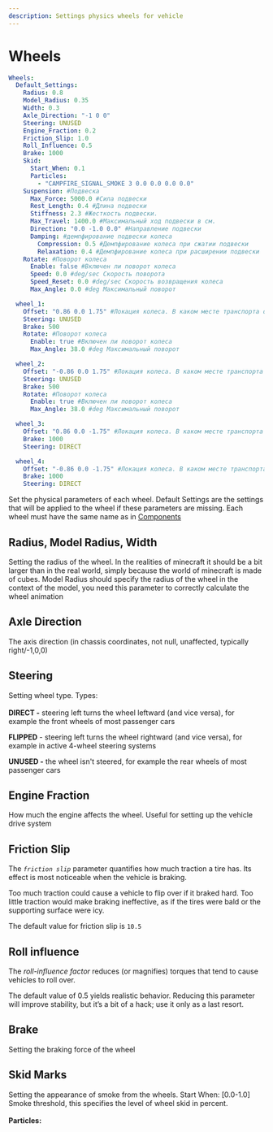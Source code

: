 ```yaml
---
description: Settings physics wheels for vehicle
---
```


# Wheels

```yaml
Wheels:
  Default_Settings:
    Radius: 0.8
    Model_Radius: 0.35
    Width: 0.3
    Axle_Direction: "-1 0 0"
    Steering: UNUSED
    Engine_Fraction: 0.2
    Friction_Slip: 1.0
    Roll_Influence: 0.5
    Brake: 1000
    Skid:
      Start_When: 0.1
      Particles:
        - "CAMPFIRE_SIGNAL_SMOKE 3 0.0 0.0 0.0 0.0"
    Suspension: #Подвеска
      Max_Force: 5000.0 #Сила подвески
      Rest_Length: 0.4 #Длина подвески
      Stiffness: 2.3 #Жесткость подвески.
      Max_Travel: 1400.0 #Максимальный ход подвески в см.
      Direction: "0.0 -1.0 0.0" #Направление подвески
      Damping: #демпфирование подвески колеса
        Compression: 0.5 #Демпфирование колеса при сжатии подвески
        Relaxation: 0.4 #Демпфирование колеса при расширении подвески
    Rotate: #Поворот колеса
      Enable: false #Включен ли поворот колеса
      Speed: 0.0 #deg/sec Скорость поворота
      Speed_Reset: 0.0 #deg/sec Скорость возвращения колеса
      Max_Angle: 0.0 #deg Максимальный поворот

  wheel_1:
    Offset: "0.86 0.0 1.75" #Локация колеса. В каком месте транспорта оно.
    Steering: UNUSED
    Brake: 500
    Rotate: #Поворот колеса
      Enable: true #Включен ли поворот колеса
      Max_Angle: 38.0 #deg Максимальный поворот

  wheel_2:
    Offset: "-0.86 0.0 1.75" #Локация колеса. В каком месте транспорта оно.
    Steering: UNUSED
    Brake: 500
    Rotate: #Поворот колеса
      Enable: true #Включен ли поворот колеса
      Max_Angle: 38.0 #deg Максимальный поворот

  wheel_3:
    Offset: "0.86 0.0 -1.75" #Локация колеса. В каком месте транспорта оно.
    Brake: 1000
    Steering: DIRECT

  wheel_4:
    Offset: "-0.86 0.0 -1.75" #Локация колеса. В каком месте транспорта оно.
    Brake: 1000
    Steering: DIRECT
```

Set the physical parameters of each wheel. Default Settings are the settings that will be applied to the wheel if these parameters are missing. Each wheel must have the same name as in [Components](../components.md)

## Radius, Model Radius, Width

Setting the radius of the wheel. In the realities of minecraft it should be a bit larger than in the real world, simply because the world of minecraft is made of cubes. Model Radius should specify the radius of the wheel in the context of the model, you need this parameter to correctly calculate the wheel animation

## Axle Direction

The axis direction (in chassis coordinates, not null, unaffected, typically right/-1,0,0)

## Steering

Setting wheel type. Types:\
\
**DIRECT -** steering left turns the wheel leftward (and vice versa), for example the front wheels of most passenger cars

**FLIPPED** - steering left turns the wheel rightward (and vice versa), for example in active 4-wheel steering systems

**UNUSED -** the wheel isn't steered, for example the rear wheels of most passenger cars

## Engine Fraction

How much the engine affects the wheel. Useful for setting up the vehicle drive system

## Friction Slip

The _`friction slip`_ parameter quantifies how much traction a tire has. Its effect is most noticeable when the vehicle is braking.

Too much traction could cause a vehicle to flip over if it braked hard. Too little traction would make braking ineffective, as if the tires were bald or the supporting surface were icy.

The default value for friction slip is `10.5`

## Roll influence

The _roll-influence factor_ reduces (or magnifies) torques that tend to cause vehicles to roll over.

The default value of 0.5 yields realistic behavior. Reducing this parameter will improve stability, but it’s a bit of a hack; use it only as a last resort.

## Brake

Setting the braking force of the wheel

## Skid Marks

Setting the appearance of smoke from the wheels. Start When: \[0.0-1.0] Smoke threshold, this specifies the level of wheel skid in percent.\
\
**Particles:**

